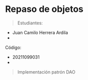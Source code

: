 # Repaso de objetos
> Estudiantes:
- Juan Camilo Herrera Ardila
- 
Código:
- 20211099031
- 
> Implementación patrón DAO